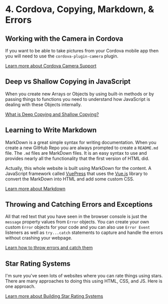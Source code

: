 # 4. Cordova, Copying, Markdown, & Errors

## Working with the Camera in Cordova

If you want to be able to take pictures from your Cordova mobile app then you will need to use the `cordova-plugin-camera` plugin. 

[Learn more about Cordova Camera Support](./cordova-camera.md)

## Deep vs Shallow Copying in JavaScript

When you create new Arrays or Objects by using built-in methods or by passing things to functions you need to understand how JavaScript is dealing with these Objects internally.

[What is Deep Copying and Shallow Copying?](./deep-shallow.md)

## Learning to Write Markdown

MarkDown is a great simple syntax for writing documentation. When you create a new GitHub Repo you are always prompted to create a `README.md` file. The `.md` files are MarkDown files. It is an easy syntax to use and provides nearly all the functionality that the first version of HTML did.

Actually, this whole website is built using MarkDown for the content. A JavaScript framework called [VuePress](https://vuepress.vuejs.org/) that uses the [Vue.js](https://vuejs.org/) library to convert the MarkDown into HTML and add some custom CSS.

[Learn more about Markdown](./markdown.md)

## Throwing and Catching Errors and Exceptions

All that red text that you have seen in the browser console is just the `message` property values from `Error` objects. You can create your own custom `Error` objects for your code and you can also use `Error Event` listeners as well as `try...catch` statements to capture and handle the errors without crashing your webpage.

[Learn how to throw errors and catch them](./throw-catch.md)

## Star Rating Systems

I'm sure you've seen lots of websites where you can rate things using stars. There are many approaches to doing this using HTML, CSS, and JS. Here is one approach.

[Learn more about Building Star Rating Systems](./star-rating-system.md)

